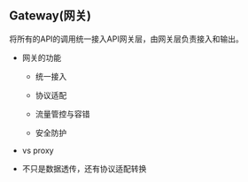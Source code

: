 ## Gateway(网关)

将所有的API的调用统一接入API网关层，由网关层负责接入和输出。

* 网关的功能

  - 统一接入

  - 协议适配

  - 流量管控与容错

  - 安全防护

* vs proxy

- 不只是数据透传，还有协议适配转换